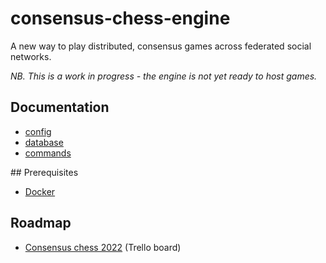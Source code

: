 # consensus-chess-engine

A new way to play distributed, consensus games across federated social networks.

_NB. This is a work in progress - the engine is not yet ready to host games._

## Documentation

* [config](docs/config.md)
* [database](docs/database.md)
* [commands](docs/commands.md)

## Prerequisites

* [Docker](https://www.docker.com/products/docker-desktop/)

## Roadmap

* [Consensus chess 2022](https://trello.com/b/r0OX2iCq/consensus-chess-2022) (Trello board)
